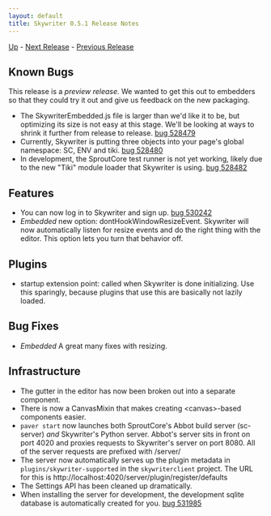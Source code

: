 ```yaml
---
layout: default
title: Skywriter 0.5.1 Release Notes
---
```


[Up](index.html) - [Next Release](notes06.html) - [Previous Release](notes05.html)

Known Bugs
----------

This release is a *preview release*. We wanted to get this out to embedders 
so that they could try it out and give us feedback on the new packaging.

* The SkywriterEmbedded.js file is larger than we'd like it to be, but optimizing
  its size is not easy at this stage. We'll be looking at ways to shrink it
  further from release to release. [bug 528479](https://bugzilla.mozilla.org/show_bug.cgi?id=528479)
* Currently, Skywriter is putting three objects into your page's global namespace:
  SC, ENV and tiki. [bug 528480](https://bugzilla.mozilla.org/show_bug.cgi?id=528480)
* In development, the SproutCore test runner is not yet working, likely due 
  to the new "Tiki" module loader that Skywriter is using. 
  [bug 528482](https://bugzilla.mozilla.org/show_bug.cgi?id=528482)

Features
--------

* You can now log in to Skywriter and sign up. 
    [bug 530242](https://bugzilla.mozilla.org/show_bug.cgi?id=530242)
* *Embedded* new option: dontHookWindowResizeEvent. Skywriter will now
    automatically listen for resize events and do the right thing with the
    editor. This option lets you turn that behavior off.

Plugins
-------

* startup extension point: called when Skywriter is done initializing. Use this
    sparingly, because plugins that use this are basically not lazily loaded.

Bug Fixes
---------

* *Embedded* A great many fixes with resizing.

Infrastructure
--------------

* The gutter in the editor has now been broken out into a separate component.
* There is now a CanvasMixin that makes creating &lt;canvas&gt;-based components 
    easier.
* `paver start` now launches both SproutCore's Abbot build server (sc-server)
    *and* Skywriter's Python server. Abbot's server sits in front on port 4020
    and proxies requests to Skywriter's server on port 8080. All of the server
    requests are prefixed with /server/
* The server now automatically serves up the plugin metadata in 
    `plugins/skywriter-supported` in the `skywriterclient` project.
    The URL for this is http://localhost:4020/server/plugin/register/defaults
* The Settings API has been cleaned up dramatically.
* When installing the server for development, the development sqlite database
    is automatically created for you. 
    [bug 531985](https://bugzilla.mozilla.org/show_bug.cgi?id=531985)
